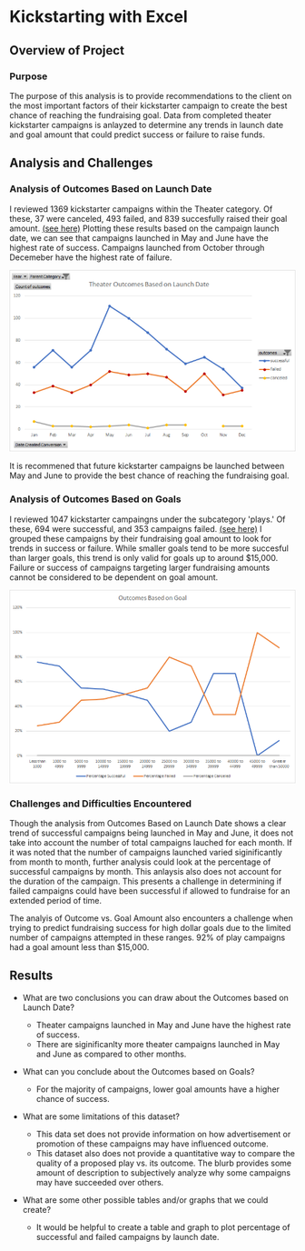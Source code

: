# Kickstarting with Excel

## Overview of Project

### Purpose
The purpose of this analysis is to provide recommendations to the client on the most important factors of their kickstarter campaign to create the best chance of reaching the fundraising goal. Data from completed theater kickstarter campaigns is anlayzed to determine any trends in launch date and goal amount that could predict success or failure to raise funds.

## Analysis and Challenges

### Analysis of Outcomes Based on Launch Date
I reviewed 1369 kickstarter campaigns within the Theater category. Of these, 37 were canceled, 493 failed, and 839 succesfully raised their goal amount. [(see here)](https://github.com/hkoivisto/kickstarter-analysis/blob/master/data-1-1-3-StarterBook.xlsx) Plotting these results  based on the campaign launch date, we can see that campaigns launched in May and June have the highest rate of success. Campaigns launched from October through Decemeber have the highest rate of failure. 

![Theater Outcomes Based on Launch Date](https://github.com/hkoivisto/kickstarter-analysis/blob/master/resources/Theater_Outcomes_vs_Launch.png)

It is recommened that future kickstarter campaigns be launched between May and June to provide the best chance of reaching the fundraising goal.

### Analysis of Outcomes Based on Goals
I reviewed 1047 kickstarter campaingns under the subcategory 'plays.' Of these, 694 were successful, and 353 campaigns failed. [(see here)](https://github.com/hkoivisto/kickstarter-analysis/blob/master/data-1-1-3-StarterBook.xlsx) I grouped these campaigns by their fundraising goal amount to look for trends in success or failure. While smaller goals tend to be more succesful than larger goals, this trend is only valid for goals up to around $15,000. Failure or success of campaigns targeting larger fundraising amounts cannot be considered to be dependent on goal amount.

![Outcomes Based on Goal](https://github.com/hkoivisto/kickstarter-analysis/blob/master/resources/Outcomes_vs_Goals.png)

### Challenges and Difficulties Encountered
Though the analysis from Outcomes Based on Launch Date shows a clear trend of successful campaigns being launched in May and June, it does not take into account the number of total campaigns lauched for each month. If it was noted that the number of campaigns launched varied siginificantly from month to month, further analysis could look at the percentage of successful campaigns by month. This anlaysis also does not account for the duration of the campaign. This presents a challenge in determining if failed campaigns could have been successful if allowed to fundraise for an extended period of time.

The analyis of Outcome vs. Goal Amount also encounters a challenge when trying to predict fundraising success for high dollar goals due to the limited number of campaigns attempted in these ranges. 92% of play campaigns had a goal amount less than $15,000.

## Results

- What are two conclusions you can draw about the Outcomes based on Launch Date?
  - Theater campaigns launched in May and June have the highest rate of success.
  - There are siginificanlty more theater campaigns launched in May and June as compared to other months.

- What can you conclude about the Outcomes based on Goals?
  - For the majority of campaigns, lower goal amounts have a higher chance of success. 

- What are some limitations of this dataset?
  - This data set does not provide information on how advertisement or promotion of these campaigns may have influenced outcome.
  - This dataset also does not provide a quantitative way to compare the quality of a proposed play vs. its outcome. The blurb provides some amount of description to subjectively analyze why some campaigns may have succeeded over others.
  
- What are some other possible tables and/or graphs that we could create?
   - It would be helpful to create a table and graph to plot percentage of successful and failed campaigns by launch date.
